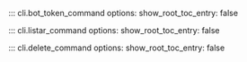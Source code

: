 ::: cli.bot_token_command
    options:
      show_root_toc_entry: false

::: cli.listar_command
    options:
      show_root_toc_entry: false

::: cli.delete_command
    options:
      show_root_toc_entry: false